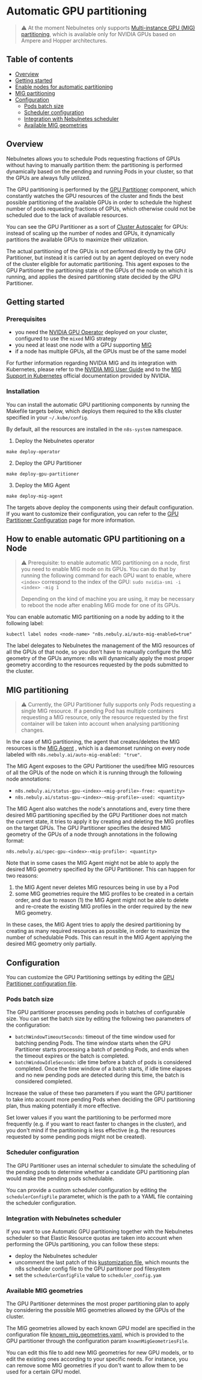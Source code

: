 # Automatic GPU partitioning

> ⚠️ At the moment Nebulnetes only
> supports [Multi-instance GPU (MIG) partitioning](https://docs.nvidia.com/datacenter/tesla/mig-user-guide/index.html),
> which is available only for NVIDIA GPUs based on Ampere and Hopper architectures.

## Table of contents
- [Overview](#overview)
- [Getting started](#getting-started)
- [Enable nodes for automatic partitioning](#enable-nodes-for-automatic-partitioning)
- [MIG partitioning](#mig-partitioning)
- [Configuration](#configuration)
  - [Pods batch size](#pods-batch-size)
  - [Scheduler configuration](#scheduler-configuration)
  - [Integration with Nebulnetes scheduler](#integration-with-nebulnetes-scheduler)
  - [Available MIG geometries](#available-mig-geometries)

## Overview

Nebulnetes allows you to schedule Pods requesting fractions of GPUs without having to manually partition them:
the partitioning is performed dynamically based on the pending and running Pods in your cluster, so that the GPUs
are always fully utilized.

The GPU partitioning is performed by the [GPU Partitioner](../config/gpupartitioner) component, which
constantly watches the GPU resources of the cluster and finds the best possible partitioning of the available GPUs
in order to schedule the highest number of pods requesting fractions of GPUs, which otherwise could not be scheduled
due to the lack of available resources.

You can see the GPU Partitioner as a sort of [Cluster Autoscaler](https://github.com/kubernetes/autoscaler) for GPUs:
instead of scaling up the number of nodes and GPUs, it dynamically partitions the available GPUs to maximize
their utilization.

The actual partitioning of the GPUs is not performed directly by the GPU Partitioner, but instead it is carried out
by an agent deployed on every node of the cluster eligible for automatic partitioning. This agent exposes
to the GPU Partitioner the partitioning state of the GPUs of the node on which it is running, and applies the desired
partitioning state decided by the GPU Partitioner.

## Getting started 

### Prerequisites

* you need the [NVIDIA GPU Operator](https://github.com/NVIDIA/gpu-operator) deployed on your cluster, configured to
  use the `mixed` MIG strategy
* you need at least one node with a GPU supporting [MIG](https://www.nvidia.com/en-us/technologies/multi-instance-gpu/)
* if a node has multiple GPUs, all the GPUs must be of the same model

For further information regarding NVIDIA MIG and its integration with Kubernetes, please refer to the
[NVIDIA MIG User Guide](https://docs.nvidia.com/datacenter/tesla/pdf/NVIDIA_MIG_User_Guide.pdf) and to the
[MIG Support in Kubernetes](https://docs.nvidia.com/datacenter/cloud-native/kubernetes/mig-k8s.html)
official documentation provided by NVIDIA.

### Installation
You can install the automatic GPU partitioning components by running the Makefile targets below, which deploys them
required to the k8s cluster specified in your `~/.kube/config`.

By default, all the resources are installed in the `n8s-system` namespace.

1. Deploy the Nebulnetes operator

```shell
make deploy-operator
```

2. Deploy the GPU Partitioner

```shell
make deploy-gpu-partitioner
```

3. Deploy the MIG Agent

```shell
make deploy-mig-agent
```

The targets above deploy the components using their default configuration. If you want to customize their configuration,
you can refer to the [GPU Partitioner Configuration](doc/automatic-gpu-partitioning.md#configuration) page for more
information.

## How to enable automatic GPU partitioning on a Node

> ⚠️ Prerequisite: to enable automatic MIG partitioning on a node, first you need to enable MIG mode on its GPUs.
You can do that by running the following command for each GPU want to enable,
where `<index>` correspond to the index of the GPU: `sudo nvidia-smi -i <index> -mig 1`
> 
> Depending on the kind of machine you are using, it may be necessary to reboot the node after enabling MIG mode for
> one of its GPUs.


You can enable automatic MIG partitioning on a node by adding to it the following label:

```shell
kubectl label nodes <node-name> "n8s.nebuly.ai/auto-mig-enabled=true"
```

The label delegates to Nebulnetes the management of the MIG resources of all the GPUs of that node, so you don't have 
to manually configure the MIG geometry of the GPUs anymore: n8s will dynamically apply the most proper geometry 
according to the resources requested by the pods submitted to the cluster.


## MIG partitioning
> ⚠️ Currently, the GPU Partitioner fully supports only Pods requesting a single MIG resource. If a pending Pod has
> multiple containers requesting a MIG resource, only the resource requested by the first container will be taken into 
> account when analysing partitioning changes.


In the case of MIG partitioning, the agent that creates/deletes the MIG resources is the [MIG Agent](../config/migagent)
,
which is a daemonset running on every node labeled with `n8s.nebuly.ai/auto-mig-enabled: "true"`.

The MIG Agent exposes to the GPU Partitioner the used/free MIG resources of all the GPUs of the node
on which it is running through the following node annotations:

* `n8s.nebuly.ai/status-gpu-<index>-<mig-profile>-free: <quantity>`
* `n8s.nebuly.ai/status-gpu-<index>-<mig-profile>-used: <quantity>`

The MIG Agent also watches the node's annotations and, every time there desired MIG partitioning specified by the
GPU Partitioner does not match the current state, it tries to apply it by creating and deleting the MIG profiles
on the target GPUs. The GPU Partitioner specifies the desired MIG geometry of the GPUs of a node through annotations in
the following format:

`n8s.nebuly.ai/spec-gpu-<index>-<mig-profile>: <quantity>`


Note that in some cases the MIG Agent might not be able to apply the desired MIG geometry specified by the 
GPU Partitioner. This can happen for two reasons:
1. the MIG Agent never deletes MIG resources being in use by a Pod
2. some MIG geometries require the MIG profiles to be created in a certain order, and due to reason (1) the MIG Agent 
   might not be able to delete and re-create the existing MIG profiles in the order required by the new MIG geometry. 
 
In these cases, the MIG Agent tries to apply the desired partitioning by creating as many required resources as 
possible, in order to maximize the number of schedulable Pods. This can result in the MIG Agent applying the 
desired MIG geometry only partially.

## Configuration

You can customize the GPU Partitioning settings by editing the
[GPU Partitioner configuration file](../config/gpupartitioner/manager/gpu_partitioner_config.yaml).

### Pods batch size

The GPU partitioner processes pending pods in batches of configurable size. You can set the batch size by editing the
following two parameters of the configuration:

* `batchWindowTimeoutSeconds`: timeout of the time window used for batching pending Pods. The time window starts
  when the GPU Partitioner starts processing a batch of pending Pods, and ends when the timeout expires or the
  batch is completed.
* `batchWindowIdleSeconds`: idle time before a batch of pods is considered completed. Once the time window of a batch
  starts, if idle time elapses and no new pending pods are detected during this time, the batch is considered completed.

Increase the value of these two parameters if you want the GPU partitioner to take into account more pending Pods
when deciding the GPU partitioning plan, thus making potentially it more effective.

Set lower values if you want the partitioning to be performed more frequently
(e.g. if you want to react faster to changes in the cluster), and you don't mind if the partitioning is less effective
(e.g. the resources requested by some pending pods might not be created).

### Scheduler configuration

The GPU Partitioner uses an internal scheduler to simulate the scheduling of the pending pods to determine whether
a candidate GPU partitioning plan would make the pending pods schedulable.

You can provide a custom scheduler configuration by editing the `schedulerConfigFile` parameter, which is the path
to a YAML file containing the scheduler configuration.

### Integration with Nebulnetes scheduler

If you want to use Automatic GPU partitioning together with the Nebulnetes scheduler so that Elastic Resource quotas
are taken into account when performing the GPUs partitioning, you can follow these steps:

* deploy the Nebulnetes scheduler
* uncomment the last patch of this [kustomization file](../config/gpupartitioner/default/kustomization.yaml), which
  mounts the n8s scheduler config file to the GPU partitioner pod filesystem
* set the `schedulerConfigFile` value to `scheduler_config.yam`

### Available MIG geometries
The GPU Partitioner determines the most proper partitioning plan to apply by considering the possible MIG geometries 
allowed by the GPUs of the cluster.

The MIG geometries allowed by each known GPU model are specified in the configuration file 
[known_mig_geometries.yaml](../config/gpupartitioner/manager/known_mig_geometries.yaml), 
which is provided to the GPU partitioner through the configuration param `knownMigGeometriesFile`.

You can edit this file to add new MIG geometries for new GPU models, or to edit the existing ones according 
to your specific needs. For instance, you can remove some MIG geometries if you don't want to allow them to be used for a 
certain GPU model.